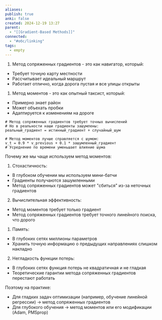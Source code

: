 ```yaml
---
aliases: 
publish: true
anki: false
created: 2024-12-19 13:27
parent:
  - "[[Gradient-Based Methods]]"
connected:
  - "#обс/linking"
tags:
  - empty
---
```


1. Метод сопряженных градиентов - это как навигатор, который:
- Требует точную карту местности
- Рассчитывает идеальный маршрут
- Работает отлично, когда дорога пустая и все улицы открыты

1. Метод моментов - это как опытный таксист, который:
- Примерно знает район
- Может объехать пробки
- Адаптируется к изменениям на дороге

```
# Метод сопряженных градиентов требует точных вычислений
# Но в реальности наши градиенты зашумлены:
реальный_градиент = истинный_градиент + случайный_шум

# Метод моментов лучше справляется с шумом:
v_t = 0.9 * v_previous + 0.1 * зашумленный_градиент
# Усреднение по времени уменьшает влияние шума
```


Почему же мы чаще используем метод моментов:

1. Стохастичность:

- В глубоком обучении мы используем мини-батчи
- Градиенты получаются зашумленными
- Метод сопряженных градиентов может "сбиться" из-за неточных градиентов

2. Вычислительная эффективность:

- Метод моментов требует только градиент
- Метод сопряженных градиентов требует точного линейного поиска, что дорого

1. Память:

- В глубоких сетях миллионы параметров
- Хранить точную информацию о предыдущих направлениях слишком накладно

2. Негладкость функции потерь:

- В глубоких сетях функция потерь не квадратичная и не гладкая
- Теоретические гарантии метода сопряженных градиентов перестают работать

Поэтому на практике:

- Для гладких задач оптимизации (например, обучение линейной регрессии) → метод сопряженных градиентов
- Для глубокого обучения → метод моментов или его модификации (Adam, РМSprop)